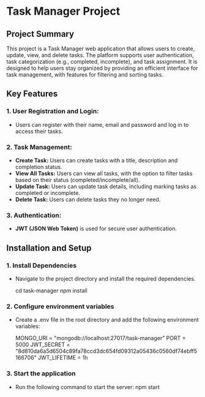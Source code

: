 # Task Manager Project

## Project Summary

This project is a Task Manager web application that allows users to create, update, view, and delete tasks. The platform supports user authentication, task categorization (e.g., completed, incomplete), and task assignment. It is designed to help users stay organized by providing an efficient interface for task management, with features for filtering and sorting tasks.

## Key Features
### 1. User Registration and Login:

  * Users can register with their name, email and password and log in to access their tasks.
    
### 2. Task Management:

  * **Create Task:** Users can create tasks with a title, description and completion status.
  * **View All Tasks:** Users can view all tasks, with the option to filter tasks based on their status (completed/incomplete/all).
  * **Update Task:** Users can update task details, including marking tasks as completed or incomplete.
  * **Delete Task:** Users can delete tasks they no longer need.
    
### 3. Authentication:

  * **JWT (JSON Web Token)** is used for secure user authentication.

## Installation and Setup
### 1. Install Dependencies

  * Navigate to the project directory and install the required dependencies.

    cd task-manager
    npm install

### 2. Configure environment variables

  * Create a .env file in the root directory and add the following environment variables:

    MONGO_URI = "mongodb://localhost:27017/task-manager"
    PORT = 5000
    JWT_SECRET = "8d810da6a5d6504c89fa78ccd3dc654fd09312a05436c0560df74ebff5166706"
    JWT_LIFETIME = 1h

### 3. Start the application

  * Run the following command to start the server:
      npm start
